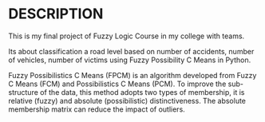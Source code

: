 # DESCRIPTION

This is my final project of Fuzzy Logic Course in my college with teams. 

Its about classification a road level based on number of accidents, number of vehicles, number of victims using Fuzzy Possibility C Means in Python.

Fuzzy Possibilistics C Means (FPCM) is an algorithm developed from Fuzzy C Means (FCM) and Possibilistics C Means (PCM). 
To improve the sub-structure of the data, this method adopts two types of membership,  it is relative (fuzzy) and absolute (possibilistic) distinctiveness. The absolute membership matrix can reduce the impact of outliers. 
